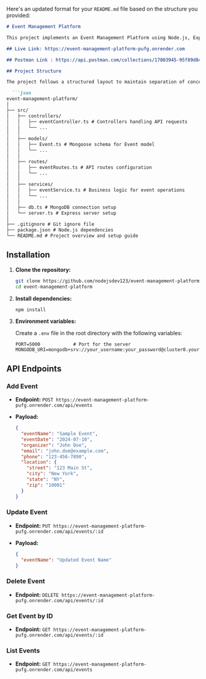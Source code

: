 Here's an updated format for your `README.md` file based on the structure you provided:

```markdown
# Event Management Platform

This project implements an Event Management Platform using Node.js, Express, TypeScript, and MongoDB.

## Live Link: https://event-management-platform-pufg.onrender.com

## Postman Link : https://api.postman.com/collections/17803945-95f89d84-ffe0-41c8-8dca-314487588044?access_key=PMAT-01J1YPSZY563931G19DSKH4WAV

## Project Structure

The project follows a structured layout to maintain separation of concerns:

  ```json
event-management-platform/
│
├── src/
│   ├── controllers/
│   │   ├── eventController.ts # Controllers handling API requests
│   │   └── ...
│   │
│   ├── models/
│   │   ├── Event.ts # Mongoose schema for Event model
│   │   └── ...
│   │
│   ├── routes/
│   │   ├── eventRoutes.ts # API routes configuration
│   │   └── ...
│   │
│   ├── services/
│   │   ├── eventService.ts # Business logic for event operations
│   │   └── ...
│   │
│   ├── db.ts # MongoDB connection setup
│   └── server.ts # Express server setup
│
├── .gitignore # Git ignore file
├── package.json # Node.js dependencies
└── README.md # Project overview and setup guide
```

## Installation

1. **Clone the repository:**

   ```bash
   git clone https://github.com/nodejsdev123/event-management-platform.git
   cd event-management-platform
   ```

2. **Install dependencies:**

   ```bash
   npm install
   ```

3. **Environment variables:**

   Create a `.env` file in the root directory with the following variables:

   ```plaintext
   PORT=5000            # Port for the server
   MONGODB_URI=mongodb+srv://your_username:your_password@cluster0.your.mongodb.net/your_database
   ```

## API Endpoints

### Add Event

- **Endpoint:** `POST https://event-management-platform-pufg.onrender.com/api/events`
- **Payload:**

  ```json
  {
    "eventName": "Sample Event",
    "eventDate": "2024-07-10",
    "organizer": "John Doe",
    "email": "john.doe@example.com",
    "phone": "123-456-7890",
    "location": {
      "street": "123 Main St",
      "city": "New York",
      "state": "NY",
      "zip": "10001"
    }
  }
  ```

### Update Event

- **Endpoint:** `PUT https://event-management-platform-pufg.onrender.com/api/events/:id`
- **Payload:**

  ```json
  {
    "eventName": "Updated Event Name"
  }
  ```

### Delete Event

- **Endpoint:** `DELETE https://event-management-platform-pufg.onrender.com/api/events/:id`

### Get Event by ID

- **Endpoint:** `GET https://event-management-platform-pufg.onrender.com/api/events/:id`

### List Events

- **Endpoint:** `GET https://event-management-platform-pufg.onrender.com/api/events`




